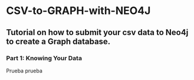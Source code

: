 # CSV-to-GRAPH-with-NEO4J
## Tutorial on how to submit your csv data to Neo4j to create a Graph database.
### Part 1: Knowing Your Data
Prueba prueba
